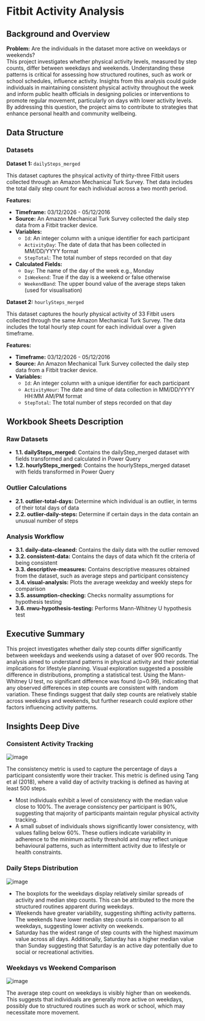 # Fitbit Activity Analysis
## Background and Overview
**Problem:** Are the individuals in the dataset more active on weekdays or weekends? \
This project investigates whether physical activity levels, measured by step counts, differ between weekdays and weekends. Understanding these patterns is critical for assessing how structured routines, such as work or school schedules, influence activity. Insights from this analysis could guide individuals in maintaining consistent physical activity throughout the week and inform public health officials in designing policies or interventions to promote regular movement, particularly on days with lower activity levels. By addressing this question, the project aims to contribute to strategies that enhance personal health and community wellbeing.

## Data Structure 
### Datasets 

**Dataset 1:** `dailySteps_merged`

This dataset captures the phsyical activity of thirty-three Fitbit users collected through an Amazon Mechanical Turk Survey. Thet data includes the total daily step count for each individual across a two month period.

**Features:**
- **Timeframe:** 03/12/2026 - 05/12/2016
- **Source:** An Amazon Mechanical Turk Survey collected the daily step data from a Fitbit tracker device.
- **Variables:**
  - `Id`: An integer column with a unique identifier for each participant
  - `ActivityDay`: The date of data that has been collected in MM/DD/YYYY format
  - `StepTotal`: The total number of steps recorded on that day
- **Calculated Fields:**
  - `Day`: The name of the day of the week e.g., Monday
  - `IsWeekend`: True if the day is a weekend or false otherwise
  - `WeekendBand`: The upper bound value of the average steps taken (used for visualisation)

**Dataset 2:** `hourlySteps_merged`

This dataset captures the hourly physical activity of 33 Fitbit users collected through the same Amazon Mechanical Turk Survey. The data includes the total hourly step count for each individual over a given timeframe.

**Features:**
- **Timeframe:** 03/12/2026 - 05/12/2016
- **Source:** An Amazon Mechanical Turk Survey collected the daily step data from a Fitbit tracker device.
- **Variables:**
  - `Id`: An integer column with a unique identifier for each participant
  - `ActivityHour`: The date and time of data collection in MM/DD/YYYY HH:MM AM/PM format
  - `StepTotal`: The total number of steps recorded on that day

## Workbook Sheets Description
### Raw Datasets 
- **1.1. dailySteps_merged:** Contains the dailyStep_merged dataset with fields transformed and calculated in Power Query
- **1.2. hourlySteps_merged:** Contains the hourlySteps_merged dataset with fields transformed in Power Query

### Outlier Calculations
- **2.1. outlier-total-days:** Determine which individual is an outlier, in terms of their total days of data
- **2.2. outlier-daily-steps:** Determine if certain days in the data contain an unusual number of steps

### Analysis Workflow
- **3.1. daily-data-cleaned:** Contains the daily data with the outlier removed
- **3.2. consistent-data:** Contains the days of data which fit the criteria of being consistent
- **3.3. descriptive-measures:** Contains descriptive measures obtained from the dataset, such as average steps and participant consistency
- **3.4. visual-analysis:** Plots the average weekday and weekly steps for comparison
- **3.5. assumption-checking:** Checks normality assumptions for hypothesis testing
- **3.6. mwu-hypothesis-testing:** Performs Mann-Whitney U hypothesis test

## Executive Summary
This project investigates whether daily step counts differ significantly between weekdays and weekends using a dataset of over 900 records. The analysis aimed to understand patterns in physical activity and their potential implications for lifestyle planning. Visual exploration suggested a possible difference in distributions, prompting a statistical test. Using the Mann-Whitney U test, no significant difference was found (p=0.99), indicating that any observed differences in step counts are consistent with random variation. These findings suggest that daily step counts are relatively stable across weekdays and weekends, but further research could explore other factors influencing activity patterns. 

## Insights Deep Dive
### Consistent Activity Tracking
![image](https://github.com/user-attachments/assets/b772e4c6-5fe1-431a-86e5-3fbaa57608f0)

The consistency metric is used to capture the percentage of days a participant consistently wore their tracker. This metric is defined using Tang et al (2018), where a valid day of activity tracking is defined as having at least 500 steps. 

- Most individuals exhibit a level of consistency with the median value close to 100%. The average consistency per participant is 90%, suggesting that majority of participants maintain regular physical activity tracking.
- A small subset of individuals shows significantly lower consistency, with values falling below 60%. These outliers indicate variability in adherence to the minimum activity threshold and may reflect unique behavioural patterns, such as intermittent activity due to lifestyle or health constraints.

### Daily Steps Distribution
![image](https://github.com/user-attachments/assets/10ecdcb1-f9fa-406c-b2d9-27db1d96abcf)

- The boxplots for the weekdays display relatively similar spreads of activity and median step counts. This can be attributed to the more the structured routines apparent during weekdays. 
- Weekends have greater variability, suggesting shifting activity patterns. The weekends have lower median step counts in comparison to all weekdays, suggesting lower activity on weekends.
- Saturday has the widest range of step counts with the highest maximum value across all days. Additionally, Saturday has a higher median value than Sunday suggesting that Saturday is an active day potentially due to social or recreational activities.

### Weekdays vs Weekend Comparison
![image](https://github.com/user-attachments/assets/e6677691-2c1e-45a2-b181-42be6188f039)

The average step count on weekdays is visibly higher than on weekends. This suggests that individuals are generally more active on weekdays, possibly due to structured routines such as work or school, which may necessitate more movement.

